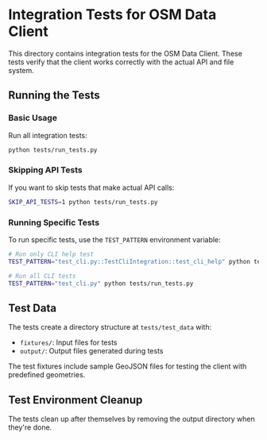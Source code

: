 # Integration Tests for OSM Data Client

This directory contains integration tests for the OSM Data Client. These tests verify that the client works correctly with the actual API and file system.

## Running the Tests

### Basic Usage

Run all integration tests:

```bash
python tests/run_tests.py
```

### Skipping API Tests

If you want to skip tests that make actual API calls:

```bash
SKIP_API_TESTS=1 python tests/run_tests.py
```

### Running Specific Tests

To run specific tests, use the `TEST_PATTERN` environment variable:

```bash
# Run only CLI help test
TEST_PATTERN="test_cli.py::TestCliIntegration::test_cli_help" python tests/run_tests.py

# Run all CLI tests
TEST_PATTERN="test_cli.py" python tests/run_tests.py
```

## Test Data

The tests create a directory structure at `tests/test_data` with:

- `fixtures/`: Input files for tests
- `output/`: Output files generated during tests

The test fixtures include sample GeoJSON files for testing the client with predefined geometries.

## Test Environment Cleanup

The tests clean up after themselves by removing the output directory when they're done.
